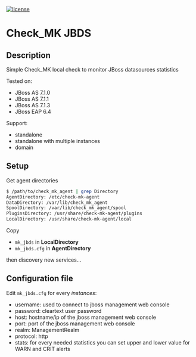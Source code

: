 [![license](https://img.shields.io/github/license/mashape/apistatus.svg?maxAge=2592000)](https://opensource.org/licenses/MIT)

Check_MK JBDS 
==============

Description
-----------

Simple Check_MK local check to monitor JBoss datasources statistics

Tested on:
* JBoss AS 7.1.0
* JBoss AS 7.1.1
* JBoss AS 7.1.3
* JBoss EAP 6.4

Support:
* standalone
* standalone with multiple instances
* domain

Setup
-----
Get agent directories

```bash
$ /path/to/check_mk_agent | grep Directory
AgentDirectory: /etc/check-mk-agent
DataDirectory: /var/lib/check_mk_agent
SpoolDirectory: /var/lib/check_mk_agent/spool
PluginsDirectory: /usr/share/check-mk-agent/plugins
LocalDirectory: /usr/share/check-mk-agent/local
```

Copy 
* `mk_jbds` in **LocalDirectory**
* `mk_jbds.cfg` in **AgentDirectory**

then discovery new services...

Configuration file
------------------

Edit `mk_jbds.cfg` for every *instances*:

* username: used to connect to jboss management web console
* password: cleartext user password 
* host: hostname/ip of the jboss management web console
* port: port of the jboss management web console
* realm: ManagementRealm
* protocol: http
* stats: for every needed statistics you can set upper and lower value for WARN and CRIT alerts 

